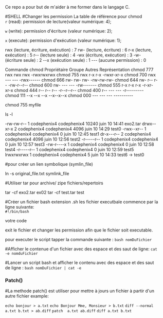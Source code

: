 Ce repo a pour but de m'aider à me former dans le langage C.

#SHELL
#Changer les permission 
La table de référence pour chmod  
`r` (read): permission de lecture(valeur numérique: 4); 

`w` (write): permission d'écriture (valeur numérique: 2);

`x` (execute): permission d'exécution (valeur numérique: 1);

rwx (lecture, écriture, exécution) : 7
rw- (lecture, écriture) : 6
r-x (lecture, exécution) : 5
r-- (lecture seule) : 4
-wx (écriture, exécution) : 3
-w- (écriture seule) : 2
--x (exécution seule) : 1
--- (aucune permission) : 0


Commande chmod	Propriétaire	Groupe	Autres	Représentation
chmod 777	rwx	rwx	rwx	-rwxrwxrwx
chmod 755	rwx	r-x	r-x	-rwxr-xr-x
chmod 700	rwx	---	---	-rwx------
chmod 666	rw-	rw-	rw-	-rw-rw-rw-
chmod 644	rw-	r--	r--	-rw-r--r--
chmod 600	rw-	---	---	-rw-------
chmod 555	r-x	r-x	r-x	-r-xr-xr-x
chmod 444	r--	r--	r--	-r--r--r--
chmod 400	r--	---	---	-r---------
chmod 111	--x	--x	--x	--x--x--x
chmod 000	---	---	---	----------

chmod 755 myfile

ls -l 

-rw-rw-r-- 1 codephenix4 codephenix4 10240 juin  10 14:41 exo2.tar
drwx--xr-x 2 codephenix4 codephenix4  4096 juin  10 14:29 test0
-rwx--xr-- 1 codephenix4 codephenix4     0 juin  10 12:45 test1
dr-x---r-- 2 codephenix4 codephenix4  4096 juin  10 12:56 test2
-r-----r-- 1 codephenix4 codephenix4     0 juin  10 12:57 test3
-rw-r----x 1 codephenix4 codephenix4     0 juin  10 12:58 test4
-r-----r-- 1 codephenix4 codephenix4     0 juin  10 12:59 test5
lrwxrwxrwx 1 codephenix4 codephenix4     5 juin  10 14:33 test6 -> test0

#pour créer un lien symbolique (symlin_file)

 ln -s original_file.txt symlink_file

#Utiliser tar pour archive/ zipe fichiers/repertoirs

 tar -cf exo2.tar ex02
 tar -cf test.tar test 

#Créer un fichier bash
extension .sh 
les fichier executbale commence par la ligne suivante:    
`#!/bin/bash`
 
votre code 



exit le fichier et changer les permission afin que le fichier soit executable.

pour executer le script tapper la commande suivante : 
`bash nomDuFichier`

#Afficher le contenue d'un fichier avec des espace et des saut de ligne:
`cat -e nomduFichier`


#Lancer un script bash et afficher le contenu avec des espace et des saut de ligne :
`bash nomDuFichier | cat -e `

### Patch() 
#La methode patch() est utiliser pour mettre à jours un fichier à partir d'un autre fichier example:

`echo bonjour > a.txt`
`echo Bonjour Mme, Monsieur > b.txt`
`diff --normal a.txt b.txt > ab.diff`
`patch  a.txt ab.diff`
`diff a.txt b.txt`
   
 
